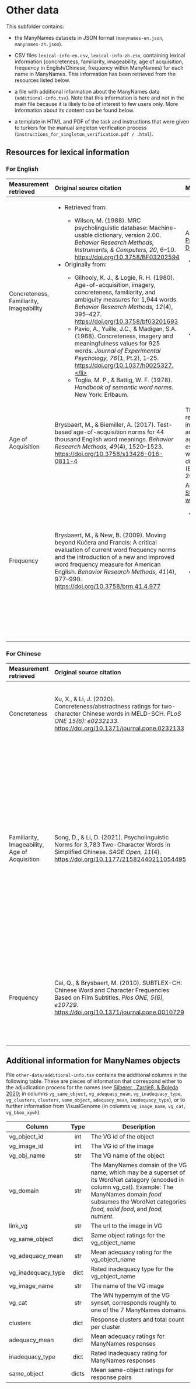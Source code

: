 # Other data
This subfolder contains:

* the ManyNames datasets in JSON format (`manynames-en.json`, `manynames-zh.json`).

* CSV files `lexical-info-en.csv`, `lexical-info-zh.csv`, containing lexical information (concreteness, familiarity, imageability, age of acquisition, frequency in English/Chinese, frequency within ManyNames) for each name in ManyNames. This information has been retrieved from the resources listed below.

* a file with additional information about the ManyNames data (`additional-info.tsv`). Note that this information is here and not in the main file because it is likely to be of interest to few users only. More information about its content can be found below.

* a template in HTML and PDF of the task and instructions that were given to turkers for the manual singleton verification process (`instructions_for_singleton_verification.pdf / .html`).


## Resources for lexical information

### For English

| Measurement retrieved | Original source citation | Measurement scale |
|:----------------------|:-------------------------|:------------------|
| Concreteness,<br>Familiarity,<br>Imageability | <ul><li>Retrieved from:</li><ul><li>Wilson, M. (1988). MRC psycholinguistic database: Machine-usable dictionary, version 2.00. *Behavior Research Methods, Instruments, & Computers, 20*, 6–10. https://doi.org/10.3758/BF03202594</li></ul><li>Originally from:</li><ul><li>Gilhooly, K. J., & Logie, R. H. (1980). Age-of-acquisition, imagery, concreteness, familiarity, and ambiguity measures for 1,944 words. *Behavior Research Methods, 12*(4), 395–427. https://doi.org/10.3758/bf03201693</li><li>Pavio, A., Yuille, J.C., & Madigan, S.A. (1968). Concreteness, imagery and meaningfulness values for 925 words. *Journal of Experimental Psychology, 76*(1, Pt.2), 1–25. https://doi.org/10.1037/h0025327.</li><li>Toglia, M. P., & Battig, W. F. (1978). *Handbook of semantic word norms*. New York: Erlbaum. | As stated in the [MRC Psycholinguistic Database](https://websites.psychology.uwa.edu.au/school/MRCDatabase/mrc2.html): <ul><li>Concreteness (min: 158; max 670; mean 438; SD 120), familiarity (max 657; mean 488; SD 99), and imageability (min 129; max 669; mean 450; SD 108) values lie in the range 100 to 700</li><li>Note that they are integer values; in the original publications the scale was from 1.0 to 7.0</li></ul>|
| Age of Acquisition | Brysbaert, M., & Biemiller, A. (2017). Test-based age-of-acquisition norms for 44 thousand English word meanings. *Behavior Research Methods, 49*(4), 1520–1523. https://doi.org/10.3758/s13428-016-0811-4 | The information retrieved was contained in column `AoAtest-based`, and corresponds to "the age of acquisition estimates based on word knowledge at different school grades" (Brysbaert & Biemiller, 2016)|
| Frequency | Brysbaert, M., & New, B. (2009). Moving beyond Kučera and Francis: A critical evaluation of current word frequency norms and the introduction of a new and improved word frequency measure for American English. *Behavior Research Methods, 41*(4), 977–990. https://doi.org/10.3758/brm.41.4.977 |According to the [SUBTLEX-US database webpage](https://www.ugent.be/pp/experimentele-psychologie/en/research/documents/subtlexus):<ul><li>Values in column`freq_en` were retrieved from column `SUBTLWF`, which corresponds to the word frequency per million words</li><li>Values in column `log_freq_en` were retrieved from column `Lg10WF`, which corresponds to values "based on log10(FREQcount+1) with four digit precision"</li></ul>|

### For Chinese

| Measurement retrieved | Original source citation | Measurement scale |
|:-------------------|:-------------------------|:------------------|
| Concreteness | Xu, X., & Li, J. (2020). Concreteness/abstractness ratings for two-character Chinese words in MELD-SCH. *PLoS ONE 15(6): e0232133*. https://doi.org/10.1371/journal.pone.0232133 | As stated in Xu & Li (2020):<ul><li>Scale from 1 ("very concrete") to 5 ("very abstract")</li><li>An additional option “N” was also provided to participants when they felt that they did not know the meaning of the word</li></ul> |
| Familiarity,<br>Imageability,<br>Age of Acquisition | Song, D., & Li, D. (2021). Psycholinguistic Norms for 3,783 Two-Character Words in Simplified Chinese. *SAGE Open, 11*(4). https://doi.org/10.1177/21582440211054495 | As stated in Song & Li (2021):<ul><li>Familiarity (min: 2.82; max 7.00; mean 5.75; SD 0.63) and imageability (min 1.30; max 7.00; mean 4.69; SD 0.96) values are based on a seven-point Likert scale<ul><li>7 indicates more familiarity/more clearness of the images the word arouses in the participant's mind</li></ul><li>Age of acquisition (min 1.00; max 4.70; mean 2.48; SD 0.64) values are based on a seven-point Likert scale<ul><li>Participants were asked to select a number from 1 to 7 depending on when they consider they first saw, heard, or used each word</li><li>Numbers 1, 2, 3, 4, 5, and 6 refer to grades 3, 5, 8, 9, 11, and 12, respectively, and 7 refers to university studies</li></ul> |
| Frequency | Cai, Q., & Brysbaert, M. (2010). SUBTLEX-CH: Chinese Word and Character Frequencies Based on Film Subtitles. *Plos ONE, 5(6), e10729*. https://doi.org/10.1371/journal.pone.0010729 |<ul><li>Values in column `freq_zh` were retrieved from column `W.million` in file *SUBTLEX_CH_131210_CE.utf8*, and correspond to the word frequency per million words</li><li>Values in column `log_freq_zh` were retrieved from column `log10W` of the same file, and correspond to the log10 of column `WCount`</li></ul> |

## Additional information for ManyNames objects

File `other-data/additional-info.tsv` contains the additional columns in the following table. These are pieces of information that correspond either to the adjudication process for the names (see [Silberer , Zarrieß, & Boleda 2020](https://aclanthology.org/2020.coling-main.172/); in columns `vg_same_object`, `vg_adequacy_mean`, `vg_inadequacy_type`, `vg_clusters`, `clusters`, `same_object`, `adequacy_mean`, `inadequacy_type`), or to further information from VisualGenome (in columns `vg_image_name`, `vg_cat`, `vg_bbox_xywh`).

| Column | Type | Description |
| -------- | :-------: | -------- |
| vg_object_id | int | The VG id of the object |
| vg_image_id | int | The VG id of the image |
| vg_obj_name | str | The VG name of the object |
| vg_domain | str | The ManyNames domain of the VG name, which may be a superset of its WordNet category (encoded in column vg_cat). Example: The ManyNames domain *food* subsumes the WordNet categories *food, solid food*, and *food, nutrient*. |
| link_vg | str | The url to the image in VG |
| vg_same_object | dict | Same object ratings for the vg_object_name
| vg_adequacy_mean | str | Mean adequacy rating for the vg_object_name
| vg_inadequacy_type | dict | Rated inadequacy type for the vg_object_name
| vg_image_name | str | The name of the VG image |
| vg_cat | str | The WN hypernym of the VG synset, corresponds roughly to one of the 7 ManyNames domains. |
| clusters | dict | Response clusters and total count per cluster |
| adequacy_mean | dict | Mean adequacy ratings for ManyNames responses |
| inadequacy_type | dict | Rated inadequacy rating for ManyNames responses |
| same_object | dicts | Mean same-object ratings for response pairs |